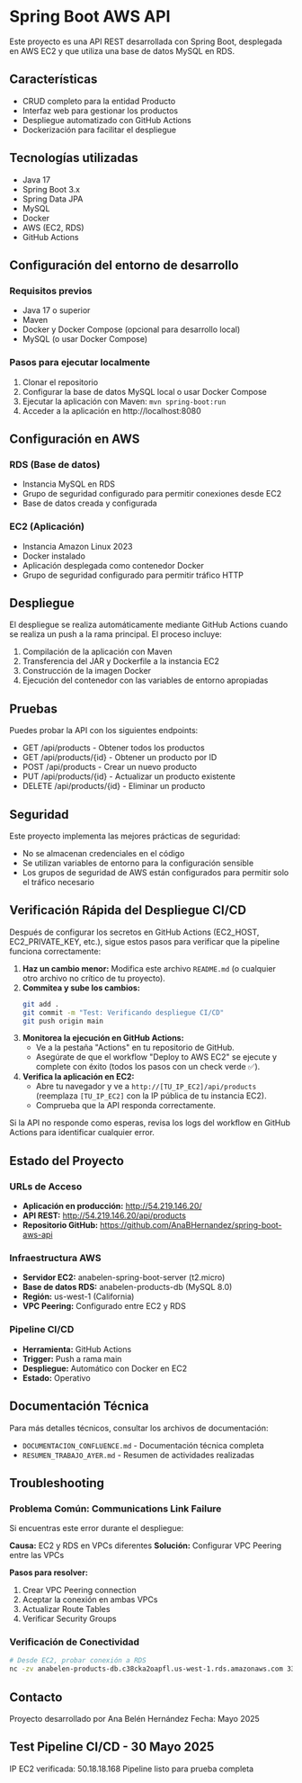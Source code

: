 # Spring Boot AWS API

Este proyecto es una API REST desarrollada con Spring Boot, desplegada en AWS EC2 y que utiliza una base de datos MySQL en RDS.

## Características

- CRUD completo para la entidad Producto
- Interfaz web para gestionar los productos
- Despliegue automatizado con GitHub Actions
- Dockerización para facilitar el despliegue

## Tecnologías utilizadas

- Java 17
- Spring Boot 3.x
- Spring Data JPA
- MySQL
- Docker
- AWS (EC2, RDS)
- GitHub Actions

## Configuración del entorno de desarrollo

### Requisitos previos
- Java 17 o superior
- Maven
- Docker y Docker Compose (opcional para desarrollo local)
- MySQL (o usar Docker Compose)

### Pasos para ejecutar localmente
1. Clonar el repositorio
2. Configurar la base de datos MySQL local o usar Docker Compose
3. Ejecutar la aplicación con Maven: `mvn spring-boot:run`
4. Acceder a la aplicación en http://localhost:8080

## Configuración en AWS

### RDS (Base de datos)
- Instancia MySQL en RDS
- Grupo de seguridad configurado para permitir conexiones desde EC2
- Base de datos creada y configurada

### EC2 (Aplicación)
- Instancia Amazon Linux 2023
- Docker instalado
- Aplicación desplegada como contenedor Docker
- Grupo de seguridad configurado para permitir tráfico HTTP

## Despliegue

El despliegue se realiza automáticamente mediante GitHub Actions cuando se realiza un push a la rama principal. El proceso incluye:

1. Compilación de la aplicación con Maven
2. Transferencia del JAR y Dockerfile a la instancia EC2
3. Construcción de la imagen Docker
4. Ejecución del contenedor con las variables de entorno apropiadas

## Pruebas

Puedes probar la API con los siguientes endpoints:

- GET /api/products - Obtener todos los productos
- GET /api/products/{id} - Obtener un producto por ID
- POST /api/products - Crear un nuevo producto
- PUT /api/products/{id} - Actualizar un producto existente
- DELETE /api/products/{id} - Eliminar un producto

## Seguridad

Este proyecto implementa las mejores prácticas de seguridad:
- No se almacenan credenciales en el código
- Se utilizan variables de entorno para la configuración sensible
- Los grupos de seguridad de AWS están configurados para permitir solo el tráfico necesario

## Verificación Rápida del Despliegue CI/CD

Después de configurar los secretos en GitHub Actions (EC2_HOST, EC2_PRIVATE_KEY, etc.), sigue estos pasos para verificar que la pipeline funciona correctamente:

1.  **Haz un cambio menor:** Modifica este archivo `README.md` (o cualquier otro archivo no crítico de tu proyecto).
2.  **Commitea y sube los cambios:**
    ```bash
    git add .
    git commit -m "Test: Verificando despliegue CI/CD"
    git push origin main
    ```
3.  **Monitorea la ejecución en GitHub Actions:**
    * Ve a la pestaña "Actions" en tu repositorio de GitHub.
    * Asegúrate de que el workflow "Deploy to AWS EC2" se ejecute y complete con éxito (todos los pasos con un check verde ✅).
4.  **Verifica la aplicación en EC2:**
    * Abre tu navegador y ve a `http://[TU_IP_EC2]/api/products` (reemplaza `[TU_IP_EC2]` con la IP pública de tu instancia EC2).
    * Comprueba que la API responda correctamente.

Si la API no responde como esperas, revisa los logs del workflow en GitHub Actions para identificar cualquier error.

## Estado del Proyecto

### URLs de Acceso
- **Aplicación en producción:** http://54.219.146.20/
- **API REST:** http://54.219.146.20/api/products
- **Repositorio GitHub:** https://github.com/AnaBHernandez/spring-boot-aws-api

### Infraestructura AWS
- **Servidor EC2:** anabelen-spring-boot-server (t2.micro)
- **Base de datos RDS:** anabelen-products-db (MySQL 8.0)
- **Región:** us-west-1 (California)
- **VPC Peering:** Configurado entre EC2 y RDS

### Pipeline CI/CD
- **Herramienta:** GitHub Actions
- **Trigger:** Push a rama main
- **Despliegue:** Automático con Docker en EC2
- **Estado:** Operativo

## Documentación Técnica

Para más detalles técnicos, consultar los archivos de documentación:
- `DOCUMENTACION_CONFLUENCE.md` - Documentación técnica completa
- `RESUMEN_TRABAJO_AYER.md` - Resumen de actividades realizadas

## Troubleshooting

### Problema Común: Communications Link Failure
Si encuentras este error durante el despliegue:

**Causa:** EC2 y RDS en VPCs diferentes
**Solución:** Configurar VPC Peering entre las VPCs

**Pasos para resolver:**
1. Crear VPC Peering connection
2. Aceptar la conexión en ambas VPCs
3. Actualizar Route Tables
4. Verificar Security Groups

### Verificación de Conectividad
```bash
# Desde EC2, probar conexión a RDS
nc -zv anabelen-products-db.c38cka2oapfl.us-west-1.rds.amazonaws.com 3306
```

## Contacto

Proyecto desarrollado por Ana Belén Hernández
Fecha: Mayo 2025

## Test Pipeline CI/CD - 30 Mayo 2025
IP EC2 verificada: 50.18.18.168
Pipeline listo para prueba completa